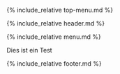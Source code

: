 
{% include_relative top-menu.md %}

{% include_relative header.md %}

{% include_relative menu.md %}

Dies ist ein Test

{% include_relative footer.md %}
